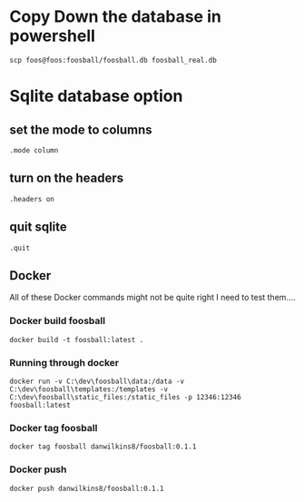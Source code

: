 # Copy Down the database in powershell
```
scp foos@foos:foosball/foosball.db foosball_real.db
```

# Sqlite database option

## set the mode to columns

```
.mode column
```

## turn on the headers
```
.headers on
```

## quit sqlite
```
.quit
```


## Docker

All of these Docker commands might not be quite right I need to test them....

### Docker build foosball
```
docker build -t foosball:latest .
```

### Running through docker
```
docker run -v C:\dev\foosball\data:/data -v  C:\dev\foosball\templates:/templates -v C:\dev\foosball\static_files:/static_files -p 12346:12346 foosball:latest
```

### Docker tag foosball
```
docker tag foosball danwilkins8/foosball:0.1.1
```

### Docker push
```
docker push danwilkins8/foosball:0.1.1
```